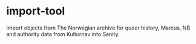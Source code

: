 # import-tool

Import objects from The Norwegian archive for queer history, Marcus, NB and authority data from Kulturnav into Sanity.


